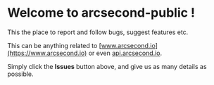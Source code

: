 # Welcome to arcsecond-public !

This the place to report and follow bugs, suggest features etc.

This can be anything related to [www.arcsecond.io](https://www.arcsecond.io)
or even [api.arcsecond.io](https://api.arcsecond.io).

Simply click the **Issues** button above, and give us as many details as possible.
